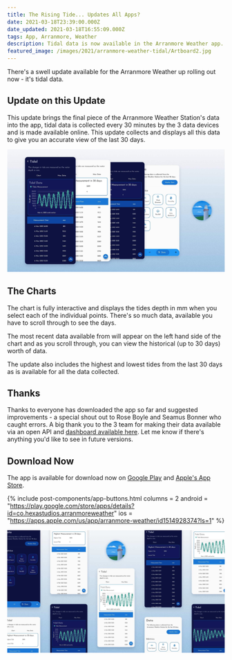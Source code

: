 ```yaml
---
title: The Rising Tide... Updates All Apps?
date: 2021-03-18T23:39:00.000Z
date_updated: 2021-03-18T16:55:09.000Z
tags: App, Arranmore, Weather
description: Tidal data is now available in the Arranmore Weather app.
featured_image: /images/2021/arranmore-weather-tidal/Artboard2.jpg
---
```


There's a swell update available for the Arranmore Weather up rolling out now - it's tidal data.

## Update on this Update

This update brings the final piece of the Arranmore Weather Station's data into the app, tidal data is collected every 30 minutes by the 3 data devices and is made available online. This update collects and displays all this data to give you an accurate view of the last 30 days.

![The updated tidal data page.](/images/2021/arranmore-weather-tidal/Artboard3.jpg)

## The Charts

The chart is fully interactive and displays the tides depth in mm when you select each of the individual points. There's so much data, available you have to scroll through to see the days.

The most recent data available from will appear on the left hand side of the chart and as you scroll through, you can view the historical (up to 30 days) worth of data.

The update also includes the highest and lowest tides from the last 30 days as is available for all the data collected.

## Thanks

Thanks to everyone has downloaded the app so far and suggested improvements - a special shout out to Rose Boyle and Seamus Bonner who caught errors. 
A big thank you to the 3 team for making their data available via an open API and <a href="https://arranmore.3apps.ie/#/weather/dashboard">dashboard available here</a>. Let me know if there's anything you'd like to see in future versions.

## Download Now

The app is available for download now on [Google Play](https://play.google.com/store/apps/details?id=co.hexastudios.arranmoreweather) and [Apple's App Store](https://apps.apple.com/us/app/arranmore-weather/id1514928374?ls=1).

{% include post-components/app-buttons.html
	columns = 2
	android = "https://play.google.com/store/apps/details?id=co.hexastudios.arranmoreweather"
	ios = "https://apps.apple.com/us/app/arranmore-weather/id1514928374?ls=1"
%}

![The Arranmore Weather App Tidal Update](/images/2021/arranmore-weather-tidal/Artboard1.jpg)

